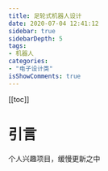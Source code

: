 ```yaml
---
title: 足轮式机器人设计
date: 2020-07-04 12:41:12
sidebar: true
sidebarDepth: 5
tags: 
- 机器人
categories:
- "电子设计类"
isShowComments: true
---
```


[[toc]]
# 引言

个人兴趣项目，缓慢更新之中